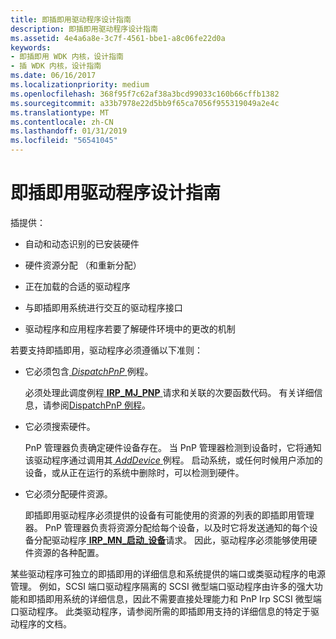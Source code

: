 ```yaml
---
title: 即插即用驱动程序设计指南
description: 即插即用驱动程序设计指南
ms.assetid: 4e4a6a8e-3c7f-4561-bbe1-a8c06fe22d0a
keywords:
- 即插即用 WDK 内核，设计指南
- 插 WDK 内核，设计指南
ms.date: 06/16/2017
ms.localizationpriority: medium
ms.openlocfilehash: 368f95f7c62af38a3bcd99033c160b66cffb1382
ms.sourcegitcommit: a33b7978e22d5bb9f65ca7056f955319049a2e4c
ms.translationtype: MT
ms.contentlocale: zh-CN
ms.lasthandoff: 01/31/2019
ms.locfileid: "56541045"
---
```

# <a name="pnp-driver-design-guidelines"></a>即插即用驱动程序设计指南





插提供：

-   自动和动态识别的已安装硬件

-   硬件资源分配 （和重新分配）

-   正在加载的合适的驱动程序

-   与即插即用系统进行交互的驱动程序接口

-   驱动程序和应用程序若要了解硬件环境中的更改的机制

若要支持即插即用，驱动程序必须遵循以下准则：

-   它必须包含[ *DispatchPnP* ](https://docs.microsoft.com/windows-hardware/drivers/kernel/dispatchpnp-routines#feedback)例程。

    必须处理此调度例程[ **IRP\_MJ\_PNP** ](https://msdn.microsoft.com/library/windows/hardware/ff550772)请求和关联的次要函数代码。 有关详细信息，请参阅[DispatchPnP 例程](dispatchpnp-routines.md)。

-   它必须搜索硬件。

    PnP 管理器负责确定硬件设备存在。 当 PnP 管理器检测到设备时，它将通知该驱动程序通过调用其[ *AddDevice* ](https://msdn.microsoft.com/library/windows/hardware/ff540521)例程。 启动系统，或任何时候用户添加的设备，或从正在运行的系统中删除时，可以检测到硬件。

-   它必须分配硬件资源。

    即插即用驱动程序必须提供的设备有可能使用的资源的列表的即插即用管理器。 PnP 管理器负责将资源分配给每个设备，以及时它将发送通知的每个设备分配驱动程序[ **IRP\_MN\_启动\_设备**](https://msdn.microsoft.com/library/windows/hardware/ff551749)请求。 因此，驱动程序必须能够使用硬件资源的各种配置。

某些驱动程序可独立的即插即用的详细信息和系统提供的端口或类驱动程序的电源管理。 例如，SCSI 端口驱动程序隔离的 SCSI 微型端口驱动程序由许多的强大功能和即插即用系统的详细信息，因此不需要直接处理能力和 PnP Irp SCSI 微型端口驱动程序。 此类驱动程序，请参阅所需的即插即用支持的详细信息的特定于驱动程序的文档。

 

 





